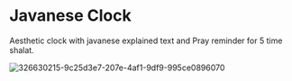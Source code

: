 # Javanese Clock


Aesthetic clock with javanese explained text and Pray reminder for 5 time shalat.


![326630215-9c25d3e7-207e-4af1-9df9-995ce0896070](https://github.com/nippotism/javanese_clock/assets/126538786/87e15739-4660-45d7-a28e-7944e9d6ccb0)
